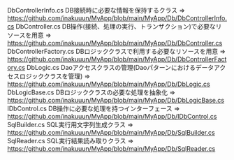 DbControllerInfo.cs
DB接続時に必要な情報を保持するクラス
=> https://github.com/inakuuun/MyApp/blob/main/MyApp/Db/DbControllerInfo.cs
DbController.cs
DB操作(接続、処理の実行、トランザクション)で必要なリソースを用意
=> https://github.com/inakuuun/MyApp/blob/main/MyApp/Db/DbController.cs
DbControllerFactory.cs
DBロジッククラスで利用する必要なリソースを用意
=> https://github.com/inakuuun/MyApp/blob/main/MyApp/Db/DbControllerFactory.cs
DbLogic.cs
Daoアクセスクラスの管理(Daoパターンにおけるデータアクセスロジッククラスを管理)
=> https://github.com/inakuuun/MyApp/blob/main/MyApp/Db/DbLogic.cs
DbLogicBase.cs
DBロジッククラスの必要な処理を抽象化
=> https://github.com/inakuuun/MyApp/blob/main/MyApp/Db/DbLogicBase.cs
IDbControl.cs
DB操作に必要な処理を持つインターフェース
=> https://github.com/inakuuun/MyApp/blob/main/MyApp/Db/IDbControl.cs
SqlBuilder.cs
SQL実行用文字列生成クラス
=> https://github.com/inakuuun/MyApp/blob/main/MyApp/Db/SqlBuilder.cs
SqlReader.cs
SQL実行結果読み取りクラス
=> https://github.com/inakuuun/MyApp/blob/main/MyApp/Db/SqlReader.cs